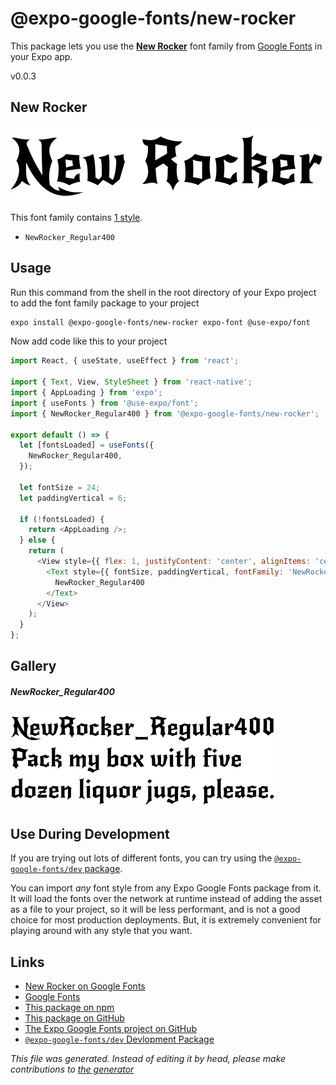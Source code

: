 # @expo-google-fonts/new-rocker

This package lets you use the [**New Rocker**](https://fonts.google.com/specimen/New+Rocker) font family from [Google Fonts](https://fonts.google.com/) in your Expo app.

v0.0.3

## New Rocker

![New Rocker](./font-family.png)

This font family contains [1 style](#gallery).

- `NewRocker_Regular400`

## Usage

Run this command from the shell in the root directory of your Expo project to add the font family package to your project
```sh
expo install @expo-google-fonts/new-rocker expo-font @use-expo/font
```

Now add code like this to your project
```js
import React, { useState, useEffect } from 'react';

import { Text, View, StyleSheet } from 'react-native';
import { AppLoading } from 'expo';
import { useFonts } from '@use-expo/font';
import { NewRocker_Regular400 } from '@expo-google-fonts/new-rocker';

export default () => {
  let [fontsLoaded] = useFonts({
    NewRocker_Regular400,
  });

  let fontSize = 24;
  let paddingVertical = 6;

  if (!fontsLoaded) {
    return <AppLoading />;
  } else {
    return (
      <View style={{ flex: 1, justifyContent: 'center', alignItems: 'center' }}>
        <Text style={{ fontSize, paddingVertical, fontFamily: 'NewRocker_Regular400' }}>
          NewRocker_Regular400
        </Text>
      </View>
    );
  }
};

```

## Gallery

##### NewRocker_Regular400
![NewRocker_Regular400](./20dd1e4e2d3c0003707b649a59ebb5a729e108cc20929f1a1c06bb03319b07d7.ttf.png)


## Use During Development

If you are trying out lots of different fonts, you can try using the [`@expo-google-fonts/dev` package](https://www.npmjs.com/package/@expo-google-fonts/dev).

You can import *any* font style from any Expo Google Fonts package from it. It will load the fonts
over the network at runtime instead of adding the asset as a file to your project, so it will be 
less performant, and is not a good choice for most production deployments. But, it is extremely convenient
for playing around with any style that you want.

## Links

- [New Rocker on Google Fonts](https://fonts.google.com/specimen/New+Rocker)
- [Google Fonts](https://fonts.google.com/)
- [This package on npm](https://www.npmjs.com/package/@expo-google-fonts/new-rocker)
- [This package on GitHub](https://github.com/expo/google-fonts/tree/master/font-packages/new-rocker)
- [The Expo Google Fonts project on GitHub](https://github.com/expo/google-fonts)
- [`@expo-google-fonts/dev` Devlopment Package](https://github.com/expo/google-fonts/tree/master/font-packages/dev)


*This file was generated. Instead of editing it by head, please make contributions to [the generator](https://github.com/expo/google-fonts/tree/master/packages/generator)*
